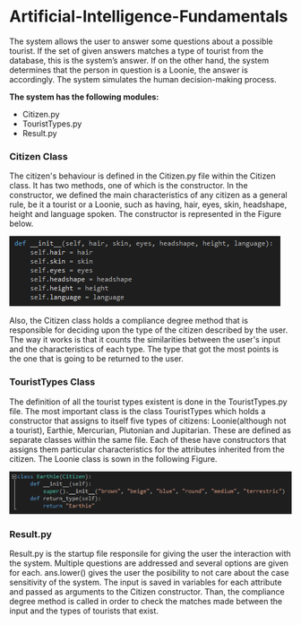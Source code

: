# Artificial-Intelligence-Fundamentals

The system allows the user to answer some questions about a
possible tourist. If the set of given answers matches a type of tourist from the database, this
is the system’s answer. If on the other hand, the system determines that the person
in question is a Loonie, the answer is accordingly.
The system simulates the human decision-making process.

**The system has the following modules:**
- Citizen.py
- TouristTypes.py
- Result.py

### Citizen Class
The citizen's behaviour is defined in the Citizen.py file within the Citizen class. It has two methods, one of which is the constructor.
In the constructor, we defined the main characteristics of any citizen as a general rule, be it a tourist or a Loonie, 
such as having, hair, eyes, skin, headshape, height and language spoken.
The constructor is represented in the Figure below.

![Figure 1](constructor.PNG)

Also, the Citizen class holds a compliance degree method that is responsible for deciding upon the type of the citizen described by the user.
The way it works is that it counts the similarities between the user's input and the characteristics of each type. The type that got the most points
is the one that is going to be returned to the user.

### TouristTypes Class
The definition of all the tourist types existent is done in the TouristTypes.py file. The most important class is the class TouristTypes 
which holds a constructor that assigns to itself five types of citizens: Loonie(although not a tourist), Earthie, Mercurian, Plutonian and Jupitarian. 
These are defined as separate classes within the same file. Each of these have constructors that assigns them particular characteristics for the 
attributes inherited from the citizen. The Loonie class is sown in the following Figure.

![Figure 2](earthie.PNG)

### Result.py
Result.py is the startup file responsile for giving the user the interaction with the system. Multiple questions are addressed and several options are 
given for each. ans.lower() gives the user the posibility to not care about the case sensitivity of the system. The input is saved in variables for 
each attribute and passed as arguments to the Citizen constructor. Than, the compliance degree method is called in order to check the matches made between
the input and the types of tourists that exist.
